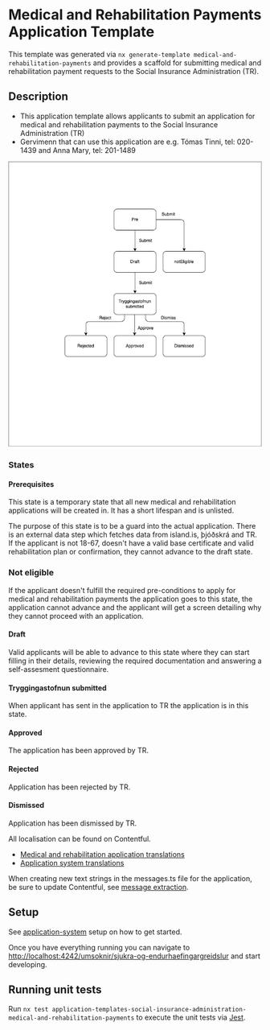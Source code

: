 # Medical and Rehabilitation Payments Application Template

This template was generated via `nx generate-template medical-and-rehabilitation-payments` and provides a scaffold for submitting medical and rehabilitation payment requests to the Social Insurance Administration (TR).

## Description

- This application template allows applicants to submit an application for medical and rehabilitation payments to the Social Insurance Administration (TR)
- Gervimenn that can use this application are e.g. Tómas Tinni, tel: 020-1439 and Anna Mary, tel: 201-1489

![Medical and rehabilitation payments workflow](./src/assets/medical-and-rehabilitation-flow-chart.png)

### States

#### Prerequisites

This state is a temporary state that all new medical and rehabilitation applications will be created in. It has a short lifespan and is unlisted.

The purpose of this state is to be a guard into the actual application. There is an external data step which fetches data from island.is, þjóðskrá and TR. If the applicant is not 18-67, doesn't have a valid base certificate and valid rehabilitation plan or confirmation, they cannot advance to the draft state.

### Not eligible

If the applicant doesn't fulfill the required pre-conditions to apply for medical and rehabilitation payments the application goes to this state, the application cannot advance and the applicant will get a screen detailing why they cannot proceed with an application.

#### Draft

Valid applicants will be able to advance to this state where they can start filling in their details, reviewing the required documentation and answering a self-assesment questionnaire.

#### Tryggingastofnun submitted

When applicant has sent in the application to TR the application is in this state.

#### Approved

The application has been approved by TR.

#### Rejected

Application has been rejected by TR.

#### Dismissed

Application has been dismissed by TR.


All localisation can be found on Contentful.

- [Medical and rehabilitation application translations](https://app.contentful.com/spaces/8k0h54kbe6bj/entries/marp.application)
- [Application system translations](https://app.contentful.com/spaces/8k0h54kbe6bj/entries/application.system)

When creating new text strings in the messages.ts file for the application, be sure to update Contentful, see [message extraction](../../../../localization/README.md#message-extraction).

## Setup

See [application-system](../../../../../apps/application-system/README.md) setup on how to get started.

Once you have everything running you can navigate to [http://localhost:4242/umsoknir/sjukra-og-endurhaefingargreidslur](http://localhost:4242/umsoknir/sjukra-og-endurhaefingargreidslur) and start developing.

## Running unit tests

Run `nx test application-templates-social-insurance-administration-medical-and-rehabilitation-payments` to execute the unit tests via [Jest](https://jestjs.io).
